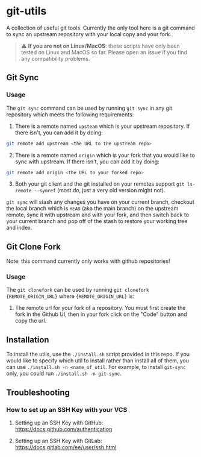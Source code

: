 # git-utils
A collection of useful git tools. Currently the only tool here is a git command to sync an upstream repository with your local copy and your fork.

> :warning: **If you are not on Linux/MacOS**: these scripts have only been tested on Linux and MacOS so far. Please open an issue if you find any compatibility problems.

## Git Sync
### Usage
The `git sync` command can be used by running `git sync` in any git repository which meets the following requirements:
1. There is a remote named `upsteam` which is your upstream repository.
If there isn't, you can add it by doing:
```sh
git remote add upstream <the URL to the upstream repo>
```

2. There is a remote named `origin` which is your fork that you would like to sync with upstream.
If there isn't, you can add it by doing:
```sh
git remote add origin <the URL to your forked repo>
```

3. Both your git client and the git installed on your remotes support `git ls-remote --symref` (most do, just a very old version might not).

`git sync` will stash any changes you have on your current branch, checkout the local branch which is `HEAD` (aka the main branch) on the upstream remote, 
sync it with upstream and with your fork, and then switch back to your current branch and pop off of the stash to restore your working tree and index.

## Git Clone Fork
Note: this command currently only works with github repositories!
### Usage
The `git clonefork` can be used by running `git clonefork {REMOTE_ORIGIN_URL}` where `{REMOTE_ORIGIN_URL}` is:
1. The remote url for your fork of a repository. You must first create the fork in the Github UI, then in your fork click on the "Code" button and copy the url.


## Installation
To install the utils, use the `./install.sh` script provided in this repo. If you would like to specify which util to install rather than install all of them, you can
use `./install.sh -n <name_of_util`. For example, to install `git-sync` only, you could run `./install.sh -n git-sync`.


## Troubleshooting

### How to set up an SSH Key with your VCS
1. Setting up an SSH Key with GitHub: https://docs.github.com/authentication

2. Setting up an SSH Key with GitLab: https://docs.gitlab.com/ee/user/ssh.html

